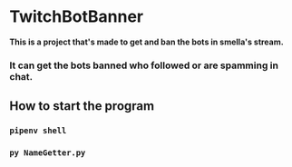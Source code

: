 # TwitchBotBanner

**This is a project that's made to get and ban the bots in smella's stream.**

### It can get the bots banned who followed or are spamming in chat.

## How to start the program

### `pipenv shell`

### `py NameGetter.py`
